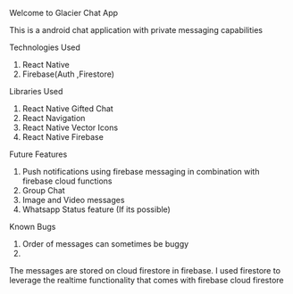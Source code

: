 Welcome to Glacier Chat App

This is a android chat application with private messaging capabilities

Technologies Used
1. React Native 
2. Firebase(Auth ,Firestore)

Libraries Used
1. React Native Gifted Chat
2. React Navigation
3. React Native Vector Icons
4. React Native Firebase

Future Features
1. Push notifications using firebase messaging in combination with firebase cloud functions
2. Group Chat
3. Image and Video messages
4. Whatsapp Status feature (If its possible)

Known Bugs
1. Order of messages can sometimes be buggy
2. 


The messages are stored on cloud firestore in firebase. I used firestore to leverage the 
realtime functionality that comes with firebase cloud firestore

